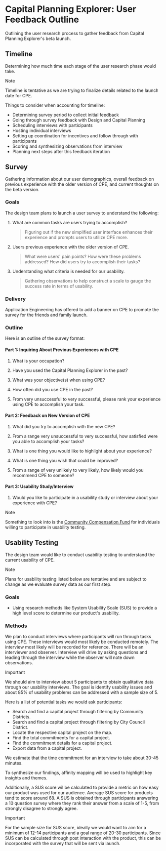 # Capital Planning Explorer: User Feedback Outline

Outlining the user research process to gather feedback from Capital Planning Explorer's beta launch.

## Timeline

Determining how much time each stage of the user research phase would take.

> [!NOTE]
> Timeline is tentative as we are trying to finalize details related to the launch date for CPE.

Things to consider when accounting for timeline:

- Determining survey period to collect initial feedback
- Going through survey feedback with Design and Capital Planning
- Scheduling interviews with participants
- Hosting individual interviews
- Setting up coordination for incentives and follow through with participants
- Scoring and synthesizing observations from interview
- Planning next steps after this feedback iteration

## Survey

Gathering information about our user demographics, overall feedback on previous experience with the older version of CPE, and current thoughts on the beta version.

### Goals

The design team plans to launch a user survey to understand the following:

1. What are common tasks are users trying to accomplish?
    > Figuring out if the new simplified user interface enhances their experience and prompts users to utilize CPE more.

2. Users previous experience with the older version of CPE.

    > What were users' pain points? How were these problems addressed? How did users try to accomplish their tasks?

3. Understanding what criteria is needed for our usability.

    > Gathering observations to help construct a scale to gauge the success rate in terms of usability.

### Delivery

Application Engineering has offered to add a banner on CPE to promote the survey for the friends and family launch.

### Outline

Here is an outline of the survey format:

#### Part 1: Inquiring About Previous Experiences with CPE

1. What is your occupation?

2. Have you used the Capital Planning Explorer in the past?

3. What was your objective(s) when using CPE?

4. How often did you use CPE in the past?

5. From very unsuccessful to very successful, please rank your experience using CPE to accomplish your task.

#### Part 2: Feedback on New Version of CPE

1. What did you try to accomplish with the new CPE?

2. From a range very unsuccessful to very successful, how satisfied were you able to accomplish your tasks?

3. What is one thing you would like to highlight about your experience?

4. What is one thing you wish that could be improved?

5. From a range of very unlikely to very likely, how likely would you recommend CPE to someone?

#### Part 3: Usability Study/Interview

1. Would you like to participate in a usability study or interview about your experience with CPE?

> [!NOTE]
> Something to look into is the [Community Compensation Fund](https://medium.com/nyc-opportunity/engage-nyc-residents-meaningfully-with-the-community-compensation-fund-74c3b5834644) for individuals willing to participate in usability testing.

## Usability Testing

The design team would like to conduct usability testing to understand the current usability of CPE.

> [!NOTE]
> Plans for usability testing listed below are tentative and are subject to change as we evaluate survey data as our first step.

### Goals

- Using research methods like System Usability Scale (SUS) to provide a high level score to determine our product's usability.

### Methods

We plan to conduct interviews where participants will run through tasks using CPE. These interviews would most likely be conducted remotely. The interview most likely will be recorded for reference. There will be an interviewer and observer. Interview will drive by asking questions and leading through the interview while the observer will note down observations.

> [!IMPORTANT]
> We should aim to interview about 5 participants to obtain qualitative data through our usability interviews. The goal is identify usability issues and about 85% of usability problems can be addressed with a sample size of 5.

Here is a list of potential tasks we would ask participants:

- Search and find a capital project through filtering by Community Districts.
- Search and find a capital project through filtering by City Council District.
- Locate the respective capital project on the map.
- Find the total commitments for a capital project.
- Find the commitment details for a capital project.
- Export data from a capital project.

We estimate that the time commitment for an interview to take about 30-45 minutes.

To synthesize our findings, affinity mapping will be used to highlight key insights and themes.

Additionally, a SUS score wil be calculated to provide a metric on how easy our product was used for our audience. Average SUS score for products tend to score around 68. A SUS is obtained through participants answering a 10 question survey where they rank their answer from a scale of 1-5, from strongly disagree to strongly agree.

> [!IMPORTANT]
> For the sample size for SUS score, ideally we would want to aim for a minimum of 12-14 participants and a goal range of 20-30 participants. Since SUS can be calculated through post interaction with the product, this can be incorporated with the survey that will be sent via launch.
